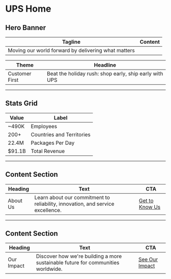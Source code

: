 # UPS Home

## Hero Banner
| Tagline | Content |
|---------|---------|
| Moving our world forward by delivering what matters | |

| Theme | Headline |
|-------|----------|
| Customer First | Beat the holiday rush: shop early, ship early with UPS |

---

## Stats Grid
| Value | Label |
|-------|-------|
| ~490K | Employees |
| 200+ | Countries and Territories |
| 22.4M | Packages Per Day |
| $91.1B | Total Revenue |

---

## Content Section
| Heading | Text | CTA |
|---------|------|-----|
| About Us | Learn about our commitment to reliability, innovation, and service excellence. | [Get to Know Us](https://www.ups.com/about) |

---

## Content Section
| Heading | Text | CTA |
|---------|------|-----|
| Our Impact | Discover how we're building a more sustainable future for communities worldwide. | [See Our Impact](https://www.ups.com/impact) |
